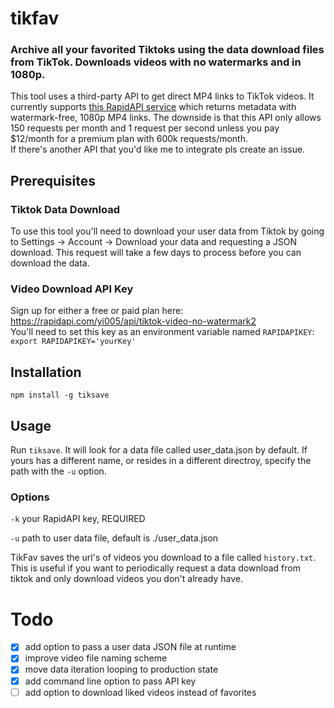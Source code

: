# tikfav
### Archive all your favorited Tiktoks using the data download files from TikTok. Downloads videos with no watermarks and in 1080p.

This tool uses a third-party API to get direct MP4 links to TikTok videos. It currently supports [this RapidAPI service](https://rapidapi.com/yi005/api/tiktok-video-no-watermark2) which returns metadata with watermark-free, 1080p MP4 links. The downside is that this API only allows 150 requests per month and 1 request per second unless you pay $12/month for a premium plan with 600k requests/month.  
If there's another API that you'd like me to integrate pls create an issue.

## Prerequisites 

### Tiktok Data Download
To use this tool you'll need to download your user data from Tiktok by going to Settings -> Account -> Download your data and requesting a JSON download. This request will take a few days to process before you can download the data.

### Video Download API Key

Sign up for either a free or paid plan here: https://rapidapi.com/yi005/api/tiktok-video-no-watermark2  
You'll need to set this key as an environment variable named `RAPIDAPIKEY`:  
`export RAPIDAPIKEY='yourKey'`

## Installation  
`npm install -g tiksave`

## Usage  
Run `tiksave`. It will look for a data file called user_data.json by default. If yours has a different name, or resides in a different directroy, specify the path with the `-u` option.

### Options
`-k` your RapidAPI key, REQUIRED 

`-u` path to user data file, default is ./user_data.json

TikFav saves the url's of videos you download to a file called `history.txt`. This is useful if you want to periodically request a data download from tiktok and only download videos you don't already have.

# Todo

- [x] add option to pass a user data JSON file at runtime
- [x] improve video file naming scheme
- [x] move data iteration looping to production state
- [x] add command line option to pass API key
- [ ] add option to download liked videos instead of favorites
